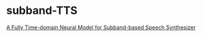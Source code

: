 # subband-TTS
[A Fully Time-domain Neural Model for Subband-based Speech Synthesizer](https://arxiv.org/pdf/1810.05319v2.pdf)
